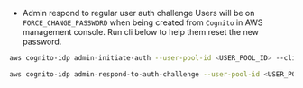 * Admin respond to regular user auth challenge
Users will be on `FORCE_CHANGE_PASSWORD` when being created from `Cognito` in AWS management console.
Run cli below to help them reset the new password.

```bash
aws cognito-idp admin-initiate-auth --user-pool-id <USER_POOL_ID> --client-id <APP_CLIENT_ID> --auth-flow ADMIN_NO_SRP_AUTH --auth-parameters USERNAME=<USERNAME>,PASSWORD=<USER TEMP PASSWORD> --region <REGION>

aws cognito-idp admin-respond-to-auth-challenge --user-pool-id <USER_POOL_ID> --client-id <APP_CLIENT_ID> --challenge-name NEW_PASSWORD_REQUIRED --challenge-responses NEW_PASSWORD=<USER TEMP PASSWORD>,USERNAME=<USERNAME> --session <SESSION_KEY_CREATED_FROM_LAST_STEP>
```

